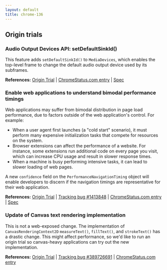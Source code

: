 ```yaml
---
layout: default
title: chrome-136
---
```


## Origin trials

### Audio Output Devices API: setDefaultSinkId()

This feature adds `setDefaultSinkId()` to `MediaDevices`, which enables the top-level frame to change the default audio output device used by its subframes.

**References:** [Origin Trial](https://developer.chrome.com/origintrials/#/trials/active) | [ChromeStatus.com entry](https://chromestatus.com/feature/5066644096548864) | [Spec](https://webaudio.github.io/web-audio-api/#dom-mediadevices-setdefaultsinkid)

### Enable web applications to understand bimodal performance timings

Web applications may suffer from bimodal distribution in page load performance, due to factors outside of the web application's control. For example:
- When a user agent first launches (a "cold start" scenario), it must perform many expensive initialization tasks that compete for resources on the system.
- Browser extensions can affect the performance of a website. For instance, some extensions run additional code on every page you visit, which can increase CPU usage and result in slower response times.
- When a machine is busy performing intensive tasks, it can lead to slower loading of web pages.

A new `confidence` field on the `PerformanceNavigationTiming` object will enable developers to discern if the navigation timings are representative for their web application.

**References:** [Origin Trial](https://developer.chrome.com/origintrials/#/trials/active) | [Tracking bug #1413848](https://bugs.chromium.org/p/chromium/issues/detail?id=1413848) | [ChromeStatus.com entry](https://chromestatus.com/feature/5037395062800384) | [Spec](https://w3c.github.io/navigation-timing/)

### Update of Canvas text rendering implementation

This is not a web-exposed change. The implementation of `CanvasRenderingContext2D` `measureText()`, `fillText()`, and `strokeText()` has a drastic change. This might affect performance, so we'd like to run an origin trial so canvas-heavy applications can try out the new implementation.

**References:** [Origin Trial](https://developer.chrome.com/origintrials/#/trials/active) | [Tracking bug #389726691](https://bugs.chromium.org/p/chromium/issues/detail?id=389726691) | [ChromeStatus.com entry](https://chromestatus.com/feature/5104000067985408)
